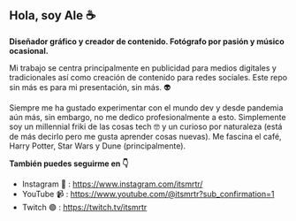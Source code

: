 ## Hola, soy Ale ☕
**Diseñador gráfico y creador de contenido. Fotógrafo por pasión y músico ocasional.**

Mi trabajo se centra principalmente en publicidad para medios digitales y tradicionales así como creación de contenido para redes sociales. Este repo sin más es para mi presentación, sin más. 👽

Siempre me ha gustado experimentar con el mundo dev y desde pandemia aún más, sin embargo, no me dedico profesionalmente a esto. Simplemente soy un millennial friki de las cosas tech 🤓 y un curioso por naturaleza (está de más decirlo pero me gusta aprender cosas nuevas). Me fascina el café, Harry Potter, Star Wars y Dune (principalmente).

**También puedes seguirme en 👇**

* Instagram 📸 : https://www.instagram.com/itsmrtr/
* YouTube 📹 : https://www.youtube.com/@itsmrtr?sub_confirmation=1
* Twitch 🟣 : https://twitch.tv/itsmrtr
